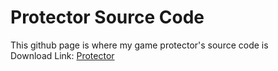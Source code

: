 # Protector Source Code
This github page is where my game protector's source code is <br>
Download Link: <a href="furioustigerpro.itch.io/protector-game" target="_blank">Protector</a>